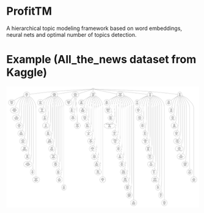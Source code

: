 # ProfitTM
A hierarchical topic modeling framework based on word embeddings, neural nets and optimal number of topics detection. 

# Example (All_the_news dataset from Kaggle)
![](readme_imgs/2_levels_hierarchy_example.jpg)
